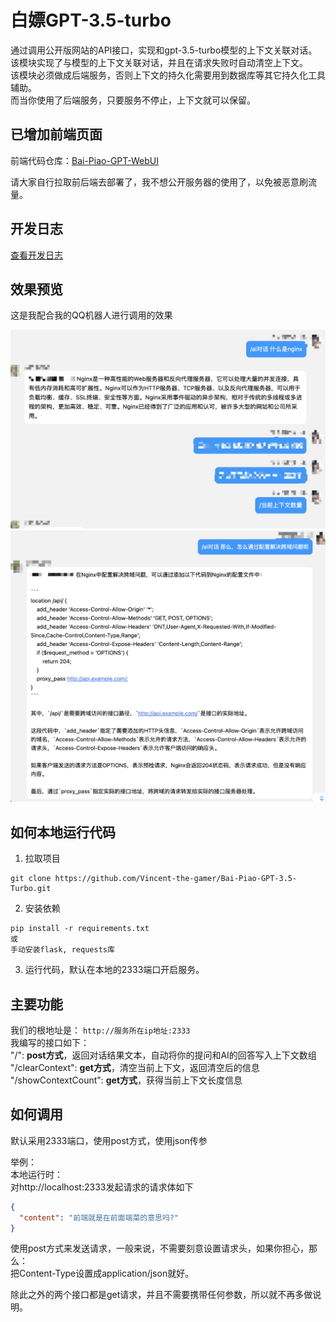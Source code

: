 # 白嫖GPT-3.5-turbo
通过调用公开版网站的API接口，实现和gpt-3.5-turbo模型的上下文关联对话。\
该模块实现了与模型的上下文关联对话，并且在请求失败时自动清空上下文。\
该模块必须做成后端服务，否则上下文的持久化需要用到数据库等其它持久化工具辅助。 \
而当你使用了后端服务，只要服务不停止，上下文就可以保留。

## 已增加前端页面
前端代码仓库：[Bai-Piao-GPT-WebUI](https://github.com/Vincent-the-gamer/Bai-Piao-GPT-WebUI)

请大家自行拉取前后端去部署了，我不想公开服务器的使用了，以免被恶意刷流量。

## 开发日志
[查看开发日志](./devLog.md)

## 效果预览
这是我配合我的QQ机器人进行调用的效果

![1.png](./.github/img/1.png)
![2.png](./.github/img/2.png)

## 如何本地运行代码
1. 拉取项目
~~~shell
git clone https://github.com/Vincent-the-gamer/Bai-Piao-GPT-3.5-Turbo.git
~~~

2. 安装依赖
~~~shell
pip install -r requirements.txt
或
手动安装flask, requests库
~~~

3. 运行代码，默认在本地的2333端口开启服务。

## 主要功能
我们的根地址是： `http://服务所在ip地址:2333` \
我编写的接口如下： \
"/": **post方式**，返回对话结果文本，自动将你的提问和AI的回答写入上下文数组 \
"/clearContext": **get方式**，清空当前上下文，返回清空后的信息 \
"/showContextCount": **get方式**，获得当前上下文长度信息

## 如何调用
默认采用2333端口，使用post方式，使用json传参

举例：\
本地运行时：\
对http://localhost:2333发起请求的请求体如下
~~~json
{
  "content": "前端就是在前面端菜的意思吗?"
}
~~~
使用post方式来发送请求，一般来说，不需要刻意设置请求头，如果你担心，那么： \
把Content-Type设置成application/json就好。

除此之外的两个接口都是get请求，并且不需要携带任何参数，所以就不再多做说明。
